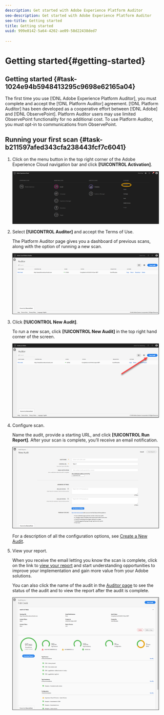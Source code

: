 ```yaml
---
description: Get started with Adobe Experience Platform Auditor
seo-description: Get started with Adobe Experience Platform Auditor
seo-title: Getting started
title: Getting started
uuid: 999e0142-5a64-4202-ae09-58d22438ded7

---
```


# Getting started{#getting-started}

## Getting started {#task-1024e94b5948413295c9698e62165a04}

<!--
This page is a placeholder for now, we need things like prerequisites, any planning that should be done before using Auditor, initial setup info--that kind of thing.
-->

The first time you use [!DNL Adobe Experience Platform Auditor], you must complete and accept the [!DNL Platform Auditor] agreement. [!DNL Platform Auditor] has been developed as a cooperative effort between [!DNL Adobe] and [!DNL ObservePoint]. Platform Auditor users may use limited ObservePoint functionality for no additional cost. To use Platform Auditor, you must opt-in to communications from ObservePoint. 

## Running your first scan {#task-b211597afed343cfa238443fcf7c6041}

1. Click on the menu button in the top right corner of the Adobe Experience Cloud navigation bar and click **[!UICONTROL Activation]**.

   ![](assets/activate.png)

1. Select **[!UICONTROL Auditor]** and accept the Terms of Use.

   The Platform Auditor page gives you a dashboard of previous scans, along with the option of running a new scan.

   ![](assets/home.png)

1. Click **[!UICONTROL New Audit]**.

   To run a new scan, click **[!UICONTROL New Audit]** in the top right hand corner of the screen.

   ![](assets/new-audit-button.png)

1. Configure scan.

   Name the audit, provide a starting URL, and click **[!UICONTROL Run Report]**. After your scan is complete, you’ll receive an email notification.

   ![](assets/config.png)

   For a description of all the configuration options, see [Create a New Audit](../create-audit/create-new-audit.md). 
1. View your report.

   When you receive the email letting you know the scan is complete, click on the link to [view your report](../reports/scorecard.md) and start understanding opportunities to improve your implementation and gain more value from your Adobe solutions.

   You can also click the name of the audit in the [Auditor page](../get-started/audit-list.md) to see the status of the audit and to view the report after the audit is complete.

   ![](assets/report.png)
